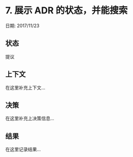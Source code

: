 # 7. 展示 ADR 的状态，并能搜索

日期: 2017/11/23

## 状态

提议

## 上下文

在这里补充上下文...

## 决策

在这里补充上决策信息...

## 结果

在这里记录结果...
